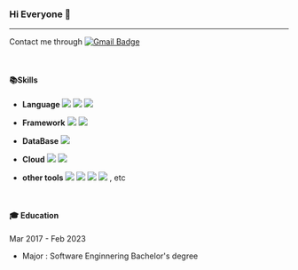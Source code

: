 ### Hi Everyone 👋
---
Contact me through [![Gmail Badge](https://img.shields.io/badge/Gmail-d14836?style=for-the-badge&logo=Gmail&logoColor=white&link=mailto:khong0819@gmail.com)](mailto:khong0819@gmail.com)

<br/>

#### 📚Skills
- **Language** <img src="https://img.shields.io/badge/Python-3766AB?style=for-the-badge&logo=Python&logoColor=white"/> <img src="https://img.shields.io/badge/JavaScript-F7DF1E.svg?&style=for-the-badge&logo=JavaScript&logoColor=white"/> <img src="https://img.shields.io/badge/Java-007396.svg?&style=for-the-badge&logo=Java&logoColor=white"/>

- **Framework** <img src="https://img.shields.io/badge/Django-092E20.svg?&style=for-the-badge&logo=Django&logoColor=white"/></a> <img src="https://img.shields.io/badge/Spring-6DB33F.svg?&style=for-the-badge&logo=Spring&logoColor=white"/></a>
- **DataBase** <img src="https://img.shields.io/badge/MySQL-4479A1.svg?&style=for-the-badge&logo=MySQL&logoColor=white"/></a>
- **Cloud**  <img src="https://img.shields.io/badge/Google%20Cloud-4285F4.svg?&style=for-the-badge&logo=Google%20Cloud&logoColor=white"/></a> <img src="https://img.shields.io/badge/Amazon%20AWS-232F3E.svg?&style=for-the-badge&logo=Amazon%20AWS&logoColor=white"/></a> 
- **other tools** <img src="https://img.shields.io/badge/Git-F05032?style=for-the-badge&logo=Git&logoColor=white"/></a> <img src="https://img.shields.io/badge/GitHub-181717?style=for-the-badge&logo=GitHub&logoColor=white"/></a> <img src="https://img.shields.io/badge/Docker-2496ED.svg?&style=for-the-badge&logo=Docker&logoColor=white"/></a> <img src="https://img.shields.io/badge/Apache%20Airflow-017CEE?style=for-the-badge&logo=Apache%20Airflow&logoColor=white"/></a> , etc

<br/>
  
#### 🎓 Education
  Mar 2017 - Feb 2023 
 - Major : Software Enginnering Bachelor's degree


<br/>

